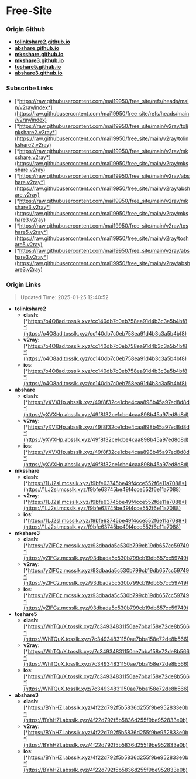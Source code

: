 # Free-Site

### Origin Github

- [**tolinkshare2.github.io**](https://github.com/tolinkshare2/tolinkshare2.github.io)
- [**abshare.github.io**](https://github.com/abshare/abshare.github.io)
- [**mksshare.github.io**](https://github.com/mksshare/mksshare.github.io)
- [**mkshare3.github.io**](https://github.com/mkshare3/mkshare3.github.io)
- [**toshare5.github.io**](https://github.com/toshare5/toshare5.github.io)
- [**abshare3.github.io**](https://github.com/abshare3/abshare3.github.io)

### Subscribe Links

- [*https://raw.githubusercontent.com/mai19950/free_site/refs/heads/main/v2ray/index*](https://raw.githubusercontent.com/mai19950/free_site/refs/heads/main/v2ray/index)
- [*https://raw.githubusercontent.com/mai19950/free_site/main/v2ray/tolinkshare2.v2ray*](https://raw.githubusercontent.com/mai19950/free_site/main/v2ray/tolinkshare2.v2ray)
- [*https://raw.githubusercontent.com/mai19950/free_site/main/v2ray/mksshare.v2ray*](https://raw.githubusercontent.com/mai19950/free_site/main/v2ray/mksshare.v2ray)
- [*https://raw.githubusercontent.com/mai19950/free_site/main/v2ray/abshare.v2ray*](https://raw.githubusercontent.com/mai19950/free_site/main/v2ray/abshare.v2ray)
- [*https://raw.githubusercontent.com/mai19950/free_site/main/v2ray/mkshare3.v2ray*](https://raw.githubusercontent.com/mai19950/free_site/main/v2ray/mkshare3.v2ray)
- [*https://raw.githubusercontent.com/mai19950/free_site/main/v2ray/toshare5.v2ray*](https://raw.githubusercontent.com/mai19950/free_site/main/v2ray/toshare5.v2ray)
- [*https://raw.githubusercontent.com/mai19950/free_site/main/v2ray/abshare3.v2ray*](https://raw.githubusercontent.com/mai19950/free_site/main/v2ray/abshare3.v2ray)

### Origin Links

> Updated Time: 2025-01-25 12:40:52

- **tolinkshare2**
  - **clash**: [*https://o4O8ad.tosslk.xyz/cc140db7c0eb758ea91d4b3c3a5b4bf8*](https://o4O8ad.tosslk.xyz/cc140db7c0eb758ea91d4b3c3a5b4bf8)
  - **v2ray**: [*https://o4O8ad.tosslk.xyz/cc140db7c0eb758ea91d4b3c3a5b4bf8*](https://o4O8ad.tosslk.xyz/cc140db7c0eb758ea91d4b3c3a5b4bf8)
  - **ios**: [*https://o4O8ad.tosslk.xyz/cc140db7c0eb758ea91d4b3c3a5b4bf8*](https://o4O8ad.tosslk.xyz/cc140db7c0eb758ea91d4b3c3a5b4bf8)
- **abshare**
  - **clash**: [*https://yXVXHp.absslk.xyz/49f8f32ce1cbe4caa898b45a97ed8d8d*](https://yXVXHp.absslk.xyz/49f8f32ce1cbe4caa898b45a97ed8d8d)
  - **v2ray**: [*https://yXVXHp.absslk.xyz/49f8f32ce1cbe4caa898b45a97ed8d8d*](https://yXVXHp.absslk.xyz/49f8f32ce1cbe4caa898b45a97ed8d8d)
  - **ios**: [*https://yXVXHp.absslk.xyz/49f8f32ce1cbe4caa898b45a97ed8d8d*](https://yXVXHp.absslk.xyz/49f8f32ce1cbe4caa898b45a97ed8d8d)
- **mksshare**
  - **clash**: [*https://1LJ2sl.mcsslk.xyz/f9bfe63745be49f4cce552f6e11a7088*](https://1LJ2sl.mcsslk.xyz/f9bfe63745be49f4cce552f6e11a7088)
  - **v2ray**: [*https://1LJ2sl.mcsslk.xyz/f9bfe63745be49f4cce552f6e11a7088*](https://1LJ2sl.mcsslk.xyz/f9bfe63745be49f4cce552f6e11a7088)
  - **ios**: [*https://1LJ2sl.mcsslk.xyz/f9bfe63745be49f4cce552f6e11a7088*](https://1LJ2sl.mcsslk.xyz/f9bfe63745be49f4cce552f6e11a7088)
- **mkshare3**
  - **clash**: [*https://yZlFCz.mcsslk.xyz/93dbada5c530b799cb19db657cc59749*](https://yZlFCz.mcsslk.xyz/93dbada5c530b799cb19db657cc59749)
  - **v2ray**: [*https://yZlFCz.mcsslk.xyz/93dbada5c530b799cb19db657cc59749*](https://yZlFCz.mcsslk.xyz/93dbada5c530b799cb19db657cc59749)
  - **ios**: [*https://yZlFCz.mcsslk.xyz/93dbada5c530b799cb19db657cc59749*](https://yZlFCz.mcsslk.xyz/93dbada5c530b799cb19db657cc59749)
- **toshare5**
  - **clash**: [*https://WhTQuX.tosslk.xyz/7c34934831150ae7bba158e72de8b566*](https://WhTQuX.tosslk.xyz/7c34934831150ae7bba158e72de8b566)
  - **v2ray**: [*https://WhTQuX.tosslk.xyz/7c34934831150ae7bba158e72de8b566*](https://WhTQuX.tosslk.xyz/7c34934831150ae7bba158e72de8b566)
  - **ios**: [*https://WhTQuX.tosslk.xyz/7c34934831150ae7bba158e72de8b566*](https://WhTQuX.tosslk.xyz/7c34934831150ae7bba158e72de8b566)
- **abshare3**
  - **clash**: [*https://BYhHZI.absslk.xyz/4f22d792f5b5836d255f9be952833e0b*](https://BYhHZI.absslk.xyz/4f22d792f5b5836d255f9be952833e0b)
  - **v2ray**: [*https://BYhHZI.absslk.xyz/4f22d792f5b5836d255f9be952833e0b*](https://BYhHZI.absslk.xyz/4f22d792f5b5836d255f9be952833e0b)
  - **ios**: [*https://BYhHZI.absslk.xyz/4f22d792f5b5836d255f9be952833e0b*](https://BYhHZI.absslk.xyz/4f22d792f5b5836d255f9be952833e0b)
